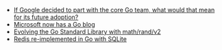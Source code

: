 - [If Google decided to part with the core Go team, what would that mean for its future adoption?](https://www.reddit.com/r/golang/comments/1cft7mc/if_google_decided_to_part_with_the_core_go_team/)
- [Microsoft now has a Go blog](https://devblogs.microsoft.com/go/welcome-to-the-microsoft-for-go-developers-blog/)
- [Evolving the Go Standard Library with math/rand/v2](https://go.dev/blog/randv2)
- [Redis re-implemented in Go with SQLite](https://github.com/nalgeon/redka)
